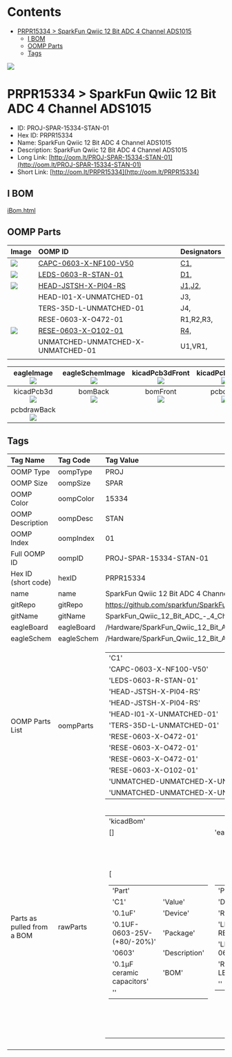 



Contents
========

* [PRPR15334 > SparkFun Qwiic 12 Bit ADC   4 Channel ADS1015](#prpr15334--sparkfun-qwiic-12-bit-adc---4-channel-ads1015)
	* [I BOM](#i-bom)
	* [OOMP Parts](#oomp-parts)
	* [Tags](#tags)
  
![][im]
# PRPR15334 > SparkFun Qwiic 12 Bit ADC   4 Channel ADS1015

- ID: PROJ-SPAR-15334-STAN-01
- Hex ID: PRPR15334
- Name: SparkFun Qwiic 12 Bit ADC   4 Channel ADS1015
- Description: SparkFun Qwiic 12 Bit ADC   4 Channel ADS1015
- Long Link: [http://oom.lt/PROJ-SPAR-15334-STAN-01](http://oom.lt/PROJ-SPAR-15334-STAN-01)
- Short Link: [http://oom.lt/PRPR15334](http://oom.lt/PRPR15334)

## I BOM
  
[iBom.html](https://htmlpreview.github.io/?https://github.com/oomlout/oomlout_OOMP_projects/blob/main/PROJ/SPAR/15334/STAN/01ibom.html)
## OOMP Parts
  

|Image|OOMP ID|Designators|
| :--- | :--- | :--- |
|[![](https://raw.githubusercontent.com/oomlout/oomlout_OOMP_parts_V2/CAPC/0603/X/NF100/V50/main/image_140.jpg)](https://github.com/oomlout/oomlout_OOMP_parts_V2/CAPC/0603/X/NF100/V50/tree/main/)|[CAPC-0603-X-NF100-V50](https://github.com/oomlout/oomlout_OOMP_parts_V2/CAPC/0603/X/NF100/V50/tree/main/)|[C1,](https://github.com/oomlout/oomlout_OOMP_parts_V2/CAPC/0603/X/NF100/V50/tree/main/)|
|[![](https://raw.githubusercontent.com/oomlout/oomlout_OOMP_parts_V2/LEDS/0603/R/STAN/01/main/image_140.jpg)](https://github.com/oomlout/oomlout_OOMP_parts_V2/LEDS/0603/R/STAN/01/tree/main/)|[LEDS-0603-R-STAN-01](https://github.com/oomlout/oomlout_OOMP_parts_V2/LEDS/0603/R/STAN/01/tree/main/)|[D1,](https://github.com/oomlout/oomlout_OOMP_parts_V2/LEDS/0603/R/STAN/01/tree/main/)|
|[![](https://raw.githubusercontent.com/oomlout/oomlout_OOMP_parts_V2/HEAD/JSTSH/X/PI04/RS/main/image_140.jpg)](https://github.com/oomlout/oomlout_OOMP_parts_V2/HEAD/JSTSH/X/PI04/RS/tree/main/)|[HEAD-JSTSH-X-PI04-RS](https://github.com/oomlout/oomlout_OOMP_parts_V2/HEAD/JSTSH/X/PI04/RS/tree/main/)|[J1,J2,](https://github.com/oomlout/oomlout_OOMP_parts_V2/HEAD/JSTSH/X/PI04/RS/tree/main/)|
|![]()|HEAD-I01-X-UNMATCHED-01|J3,|
|![]()|TERS-35D-L-UNMATCHED-01|J4,|
|![]()|RESE-0603-X-O472-01|R1,R2,R3,|
|[![](https://raw.githubusercontent.com/oomlout/oomlout_OOMP_parts_V2/RESE/0603/X/O102/01/main/image_140.jpg)](https://github.com/oomlout/oomlout_OOMP_parts_V2/RESE/0603/X/O102/01/tree/main/)|[RESE-0603-X-O102-01](https://github.com/oomlout/oomlout_OOMP_parts_V2/RESE/0603/X/O102/01/tree/main/)|[R4,](https://github.com/oomlout/oomlout_OOMP_parts_V2/RESE/0603/X/O102/01/tree/main/)|
|![]()|UNMATCHED-UNMATCHED-X-UNMATCHED-01|U1,VR1,|
||||
  

|eagleImage<br>[![](https://raw.githubusercontent.com/oomlout/oomlout_OOMP_projects_V2/PROJ/SPAR/15334/STAN/01/main/eagleImage_140.png)](https://github.com/oomlout/oomlout_OOMP_projects_V2/PROJ/SPAR/15334/STAN/01/tree/main/eagleImage.png)|eagleSchemImage<br>[![](https://raw.githubusercontent.com/oomlout/oomlout_OOMP_projects_V2/PROJ/SPAR/15334/STAN/01/main/eagleSchemImage_140.png)](https://github.com/oomlout/oomlout_OOMP_projects_V2/PROJ/SPAR/15334/STAN/01/tree/main/eagleSchemImage.png)|kicadPcb3dFront<br>[![](https://raw.githubusercontent.com/oomlout/oomlout_OOMP_projects_V2/PROJ/SPAR/15334/STAN/01/main/kicadPcb3dFront_140.png)](https://github.com/oomlout/oomlout_OOMP_projects_V2/PROJ/SPAR/15334/STAN/01/tree/main/kicadPcb3dFront.png)|kicadPcb3dBack<br>[![](https://raw.githubusercontent.com/oomlout/oomlout_OOMP_projects_V2/PROJ/SPAR/15334/STAN/01/main/kicadPcb3dBack_140.png)](https://github.com/oomlout/oomlout_OOMP_projects_V2/PROJ/SPAR/15334/STAN/01/tree/main/kicadPcb3dBack.png)|
| :---: | :---: | :---: | :---: |
|kicadPcb3d<br>[![](https://raw.githubusercontent.com/oomlout/oomlout_OOMP_projects_V2/PROJ/SPAR/15334/STAN/01/main/kicadPcb3d_140.png)](https://github.com/oomlout/oomlout_OOMP_projects_V2/PROJ/SPAR/15334/STAN/01/tree/main/kicadPcb3d.png)|bomBack<br>[![](https://raw.githubusercontent.com/oomlout/oomlout_OOMP_projects_V2/PROJ/SPAR/15334/STAN/01/main/bomBack_140.png)](https://github.com/oomlout/oomlout_OOMP_projects_V2/PROJ/SPAR/15334/STAN/01/tree/main/bomBack.png)|bomFront<br>[![](https://raw.githubusercontent.com/oomlout/oomlout_OOMP_projects_V2/PROJ/SPAR/15334/STAN/01/main/bomFront_140.png)](https://github.com/oomlout/oomlout_OOMP_projects_V2/PROJ/SPAR/15334/STAN/01/tree/main/bomFront.png)|pcbdraw<br>[![](https://raw.githubusercontent.com/oomlout/oomlout_OOMP_projects_V2/PROJ/SPAR/15334/STAN/01/main/pcbdraw_140.png)](https://github.com/oomlout/oomlout_OOMP_projects_V2/PROJ/SPAR/15334/STAN/01/tree/main/pcbdraw.svg)|
|pcbdrawBack<br>[![](https://raw.githubusercontent.com/oomlout/oomlout_OOMP_projects_V2/PROJ/SPAR/15334/STAN/01/main/pcbdrawBack_140.png)](https://github.com/oomlout/oomlout_OOMP_projects_V2/PROJ/SPAR/15334/STAN/01/tree/main/pcbdrawBack.svg)||||

## Tags
  

|Tag Name|Tag Code|Tag Value|
| :--- | :--- | :--- |
|OOMP Type|oompType|PROJ|
|OOMP Size|oompSize|SPAR|
|OOMP Color|oompColor|15334|
|OOMP Description|oompDesc|STAN|
|OOMP Index|oompIndex|01|
|Full OOMP ID|oompID|PROJ-SPAR-15334-STAN-01|
|Hex ID (short code)|hexID|PRPR15334|
|name|name|SparkFun Qwiic 12 Bit ADC   4 Channel ADS1015|
|gitRepo|gitRepo|https://github.com/sparkfun/SparkFun_Qwiic_12_Bit_ADC_-_4_Channel_ADS1015|
|gitName|gitName|SparkFun_Qwiic_12_Bit_ADC_-_4_Channel_ADS1015|
|eagleBoard|eagleBoard|/Hardware/SparkFun_Qwiic_12_Bit_ADC_-_4_Channel_ADS1015.brd|
|eagleSchem|eagleSchem|/Hardware/SparkFun_Qwiic_12_Bit_ADC_-_4_Channel_ADS1015.sch|
|OOMP Parts List|oompParts|<table><tr><td>'C1'</td></tr><tr><td> 'CAPC-0603-X-NF100-V50'</td><td> 'D1'</td></tr><tr><td> 'LEDS-0603-R-STAN-01'</td><td> 'J1'</td></tr><tr><td> 'HEAD-JSTSH-X-PI04-RS'</td><td> 'J2'</td></tr><tr><td> 'HEAD-JSTSH-X-PI04-RS'</td><td> 'J3'</td></tr><tr><td> 'HEAD-I01-X-UNMATCHED-01'</td><td> 'J4'</td></tr><tr><td> 'TERS-35D-L-UNMATCHED-01'</td><td> 'R1'</td></tr><tr><td> 'RESE-0603-X-O472-01'</td><td> 'R2'</td></tr><tr><td> 'RESE-0603-X-O472-01'</td><td> 'R3'</td></tr><tr><td> 'RESE-0603-X-O472-01'</td><td> 'R4'</td></tr><tr><td> 'RESE-0603-X-O102-01'</td><td> 'U1'</td></tr><tr><td> 'UNMATCHED-UNMATCHED-X-UNMATCHED-01'</td><td> 'VR1'</td></tr><tr><td> 'UNMATCHED-UNMATCHED-X-UNMATCHED-01'</td></tr></table>|
|Parts as pulled from a BOM|rawParts|<table><tr><td>'kicadBom'</td></tr><tr><td> []</td><td> 'eagleBom'</td></tr><tr><td> [<table><tr><td>'Part'</td></tr><tr><td> 'C1'</td><td> 'Value'</td></tr><tr><td> '0.1uF'</td><td> 'Device'</td></tr><tr><td> '0.1UF-0603-25V-(+80/-20%)'</td><td> 'Package'</td></tr><tr><td> '0603'</td><td> 'Description'</td></tr><tr><td> '0.1µF ceramic capacitors'</td><td> 'BOM'</td></tr><tr><td> ''</td></tr></table></td><td> <table><tr><td>'Part'</td></tr><tr><td> 'D1'</td><td> 'Value'</td></tr><tr><td> 'RED'</td><td> 'Device'</td></tr><tr><td> 'LED-RED0603'</td><td> 'Package'</td></tr><tr><td> 'LED-0603'</td><td> 'Description'</td></tr><tr><td> 'Red SMD LED'</td><td> 'BOM'</td></tr><tr><td> ''</td></tr></table></td><td> <table><tr><td>'Part'</td></tr><tr><td> 'FD1'</td><td> 'Value'</td></tr><tr><td> 'FIDUCIALUFIDUCIAL'</td><td> 'Device'</td></tr><tr><td> 'FIDUCIALUFIDUCIAL'</td><td> 'Package'</td></tr><tr><td> 'FIDUCIAL-MICRO'</td><td> 'Description'</td></tr><tr><td> 'Fiducial Alignment Points'</td><td> 'BOM'</td></tr><tr><td> ''</td></tr></table></td><td> <table><tr><td>'Part'</td></tr><tr><td> 'FD2'</td><td> 'Value'</td></tr><tr><td> 'FIDUCIALUFIDUCIAL'</td><td> 'Device'</td></tr><tr><td> 'FIDUCIALUFIDUCIAL'</td><td> 'Package'</td></tr><tr><td> 'FIDUCIAL-MICRO'</td><td> 'Description'</td></tr><tr><td> 'Fiducial Alignment Points'</td><td> 'BOM'</td></tr><tr><td> ''</td></tr></table></td><td> <table><tr><td>'Part'</td></tr><tr><td> 'FD3'</td><td> 'Value'</td></tr><tr><td> 'FIDUCIALUFIDUCIAL'</td><td> 'Device'</td></tr><tr><td> 'FIDUCIALUFIDUCIAL'</td><td> 'Package'</td></tr><tr><td> 'FIDUCIAL-MICRO'</td><td> 'Description'</td></tr><tr><td> 'Fiducial Alignment Points'</td><td> 'BOM'</td></tr><tr><td> ''</td></tr></table></td><td> <table><tr><td>'Part'</td></tr><tr><td> 'FD4'</td><td> 'Value'</td></tr><tr><td> 'FIDUCIALUFIDUCIAL'</td><td> 'Device'</td></tr><tr><td> 'FIDUCIALUFIDUCIAL'</td><td> 'Package'</td></tr><tr><td> 'FIDUCIAL-MICRO'</td><td> 'Description'</td></tr><tr><td> 'Fiducial Alignment Points'</td><td> 'BOM'</td></tr><tr><td> ''</td></tr></table></td><td> <table><tr><td>'Part'</td></tr><tr><td> 'FRAME1'</td><td> 'Value'</td></tr><tr><td> 'FRAME-LETTER'</td><td> 'Device'</td></tr><tr><td> 'FRAME-LETTER'</td><td> 'Package'</td></tr><tr><td> 'CREATIVE_COMMONS'</td><td> 'Description'</td></tr><tr><td> 'Schematic Frame - Letter'</td><td> 'BOM'</td></tr><tr><td> ''</td></tr></table></td><td> <table><tr><td>'Part'</td></tr><tr><td> 'H1'</td><td> 'Value'</td></tr><tr><td> 'STAND-OFF'</td><td> 'Device'</td></tr><tr><td> 'STAND-OFF'</td><td> 'Package'</td></tr><tr><td> 'STAND-OFF'</td><td> 'Description'</td></tr><tr><td> 'Stand Off'</td><td> 'BOM'</td></tr><tr><td> ''</td></tr></table></td><td> <table><tr><td>'Part'</td></tr><tr><td> 'H2'</td><td> 'Value'</td></tr><tr><td> 'STAND-OFF'</td><td> 'Device'</td></tr><tr><td> 'STAND-OFF'</td><td> 'Package'</td></tr><tr><td> 'STAND-OFF'</td><td> 'Description'</td></tr><tr><td> 'Stand Off'</td><td> 'BOM'</td></tr><tr><td> ''</td></tr></table></td><td> <table><tr><td>'Part'</td></tr><tr><td> 'J1'</td><td> 'Value'</td></tr><tr><td> ''</td><td> 'Device'</td></tr><tr><td> 'QWIIC_CONNECTORJS-1MM'</td><td> 'Package'</td></tr><tr><td> 'JST04_1MM_RA'</td><td> 'Description'</td></tr><tr><td> 'SparkFun I2C Standard Qwiic Connector'</td><td> 'BOM'</td></tr><tr><td> ''</td></tr></table></td><td> <table><tr><td>'Part'</td></tr><tr><td> 'J2'</td><td> 'Value'</td></tr><tr><td> ''</td><td> 'Device'</td></tr><tr><td> 'QWIIC_CONNECTORJS-1MM'</td><td> 'Package'</td></tr><tr><td> 'JST04_1MM_RA'</td><td> 'Description'</td></tr><tr><td> 'SparkFun I2C Standard Qwiic Connector'</td><td> 'BOM'</td></tr><tr><td> ''</td></tr></table></td><td> <table><tr><td>'Part'</td></tr><tr><td> 'J3'</td><td> 'Value'</td></tr><tr><td> ''</td><td> 'Device'</td></tr><tr><td> 'CONN_05X2NO_SILK'</td><td> 'Package'</td></tr><tr><td> '2X5_NOSILK'</td><td> 'Description'</td></tr><tr><td> 'Multi connection point. Often used as Generic Header-pin footprint for 0.1 inch spaced/style header connections'</td><td> 'BOM'</td></tr><tr><td> ''</td></tr></table></td><td> <table><tr><td>'Part'</td></tr><tr><td> 'J4'</td><td> 'Value'</td></tr><tr><td> 'Screw Pin'</td><td> 'Device'</td></tr><tr><td> 'CONN_063.5MM-6'</td><td> 'Package'</td></tr><tr><td> 'SCREWTERMINAL-3.5MM-6'</td><td> 'Description'</td></tr><tr><td> 'Multi connection point. Often used as Generic Header-pin footprint for 0.1 inch spaced/style header connections'</td><td> 'BOM'</td></tr><tr><td> ''</td></tr></table></td><td> <table><tr><td>'Part'</td></tr><tr><td> 'JP1'</td><td> 'Value'</td></tr><tr><td> 'JUMPER-SMT_3_2-NC_TRACE_NO-SILK'</td><td> 'Device'</td></tr><tr><td> 'JUMPER-SMT_3_2-NC_TRACE_NO-SILK'</td><td> 'Package'</td></tr><tr><td> 'SMT-JUMPER_3_2-NC_TRACE_NO-SILK'</td><td> 'Description'</td></tr><tr><td> 'Normally closed trace jumper (2 of 2 connections)'</td><td> 'BOM'</td></tr><tr><td> ''</td></tr></table></td><td> <table><tr><td>'Part'</td></tr><tr><td> 'JP2'</td><td> 'Value'</td></tr><tr><td> 'JUMPER-SMT_3_1-NC_TRACE_NO-SILK'</td><td> 'Device'</td></tr><tr><td> 'JUMPER-SMT_3_1-NC_TRACE_NO-SILK'</td><td> 'Package'</td></tr><tr><td> 'SMT-JUMPER_3_1-NC_TRACE_NO-SILK'</td><td> 'Description'</td></tr><tr><td> 'Normally closed trace jumper (1 of 2 connections)'</td><td> 'BOM'</td></tr><tr><td> ''</td></tr></table></td><td> <table><tr><td>'Part'</td></tr><tr><td> 'JP3'</td><td> 'Value'</td></tr><tr><td> 'JUMPER-SMT_3_NO_NO_SILK'</td><td> 'Device'</td></tr><tr><td> 'JUMPER-SMT_3_NO_NO_SILK'</td><td> 'Package'</td></tr><tr><td> 'SMT-JUMPER_3_0-NO_TRACE_NO-SILK'</td><td> 'Description'</td></tr><tr><td> 'Normally open jumper'</td><td> 'BOM'</td></tr><tr><td> ''</td></tr></table></td><td> <table><tr><td>'Part'</td></tr><tr><td> 'JP4'</td><td> 'Value'</td></tr><tr><td> ''</td><td> 'Device'</td></tr><tr><td> 'JUMPER-SMT_2_NC_TRACE_SILK'</td><td> 'Package'</td></tr><tr><td> 'SMT-JUMPER_2_NC_TRACE_SILK'</td><td> 'Description'</td></tr><tr><td> 'Normally closed trace jumper'</td><td> 'BOM'</td></tr><tr><td> ''</td></tr></table></td><td> <table><tr><td>'Part'</td></tr><tr><td> 'LOGO1'</td><td> 'Value'</td></tr><tr><td> 'SFE_LOGO_NAME.1_INCH'</td><td> 'Device'</td></tr><tr><td> 'SFE_LOGO_NAME.1_INCH'</td><td> 'Package'</td></tr><tr><td> 'SFE_LOGO_NAME_.1'</td><td> 'Description'</td></tr><tr><td> 'SparkFun Font Logo'</td><td> 'BOM'</td></tr><tr><td> ''</td></tr></table></td><td> <table><tr><td>'Part'</td></tr><tr><td> 'LOGO2'</td><td> 'Value'</td></tr><tr><td> 'OSHW-LOGOS'</td><td> 'Device'</td></tr><tr><td> 'OSHW-LOGOS'</td><td> 'Package'</td></tr><tr><td> 'OSHW-LOGO-S'</td><td> 'Description'</td></tr><tr><td> 'Open-Source Hardware (OSHW) Logo'</td><td> 'BOM'</td></tr><tr><td> ''</td></tr></table></td><td> <table><tr><td>'Part'</td></tr><tr><td> 'LOGO3'</td><td> 'Value'</td></tr><tr><td> 'SFE_LOGO_FLAME.1_INCH'</td><td> 'Device'</td></tr><tr><td> 'SFE_LOGO_FLAME.1_INCH'</td><td> 'Package'</td></tr><tr><td> 'SFE_LOGO_FLAME_.1'</td><td> 'Description'</td></tr><tr><td> 'SparkFun Flame Logo'</td><td> 'BOM'</td></tr><tr><td> ''</td></tr></table></td><td> <table><tr><td>'Part'</td></tr><tr><td> 'R1'</td><td> 'Value'</td></tr><tr><td> '4.7k'</td><td> 'Device'</td></tr><tr><td> '4.7KOHM-0603-1/10W-1%'</td><td> 'Package'</td></tr><tr><td> '0603'</td><td> 'Description'</td></tr><tr><td> '4.7kΩ resistor'</td><td> 'BOM'</td></tr><tr><td> ''</td></tr></table></td><td> <table><tr><td>'Part'</td></tr><tr><td> 'R2'</td><td> 'Value'</td></tr><tr><td> '4.7k'</td><td> 'Device'</td></tr><tr><td> '4.7KOHM-0603-1/10W-1%'</td><td> 'Package'</td></tr><tr><td> '0603'</td><td> 'Description'</td></tr><tr><td> '4.7kΩ resistor'</td><td> 'BOM'</td></tr><tr><td> ''</td></tr></table></td><td> <table><tr><td>'Part'</td></tr><tr><td> 'R3'</td><td> 'Value'</td></tr><tr><td> '4.7k'</td><td> 'Device'</td></tr><tr><td> '4.7KOHM-0603-1/10W-1%'</td><td> 'Package'</td></tr><tr><td> '0603'</td><td> 'Description'</td></tr><tr><td> '4.7kΩ resistor'</td><td> 'BOM'</td></tr><tr><td> ''</td></tr></table></td><td> <table><tr><td>'Part'</td></tr><tr><td> 'R4'</td><td> 'Value'</td></tr><tr><td> '1k'</td><td> 'Device'</td></tr><tr><td> '1KOHM-0603-1/10W-1%'</td><td> 'Package'</td></tr><tr><td> '0603'</td><td> 'Description'</td></tr><tr><td> '1kΩ resistor'</td><td> 'BOM'</td></tr><tr><td> ''</td></tr></table></td><td> <table><tr><td>'Part'</td></tr><tr><td> 'U1'</td><td> 'Value'</td></tr><tr><td> 'ADS1015'</td><td> 'Device'</td></tr><tr><td> 'ADS1015'</td><td> 'Package'</td></tr><tr><td> 'MSOP10'</td><td> 'Description'</td></tr><tr><td> 'ADS1015 12-BIT ADC'</td><td> 'BOM'</td></tr><tr><td> ''</td></tr></table></td><td> <table><tr><td>'Part'</td></tr><tr><td> 'VR1'</td><td> 'Value'</td></tr><tr><td> '10k'</td><td> 'Device'</td></tr><tr><td> 'TRIMPOT-SMD-3MM-CLOSED-1/8W-20%'</td><td> 'Package'</td></tr><tr><td> 'TRIMPOT-SMD-3MM-CLOSED'</td><td> 'Description'</td></tr><tr><td> 'Trimming Potentiometer (Trimpot)'</td><td> 'BOM'</td></tr><tr><td> ''</td></tr></table>]</td></tr></table>|
||||



[im]: kicadPcb3d_450.png
